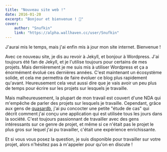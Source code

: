 ```yaml
---
title: "Nouveau site web !"
date: 2016-01-20
excerpt: "Bonjour et bienvenue ! 👋"
cover:
    author: "Snufkin"
    link: "https://alpha.wallhaven.cc/user/Snufkin"
---
```

J'aurai mis le temps, mais j'ai enfin mis à jour mon site internet. Bienvenue !

Avec ce nouveau site, je dis au revoir à Jekyll, et bonjour à Wordpress. J'ai toujours été fan de Jekyll, et je l'utilise toujours pour certains de mes projets. Mais dernièrement je me suis mis à utiliser Wordpress et ça a énormément évolué ces dernières années. C'est maintenant un écosystème solide, et cela me permettra de faire évoluer ce blog plus rapidement qu'avant. Heureusement cela veut aussi dire que je vais avoir un peu plus de temps pour écrire sur les projets sur lesquels je travaille.

Mais malheureusement, la plupart de mon travail est couvert d'une NDA qui m'empêche de parler des projets sur lesquels je travaille. Cependant, grâce aux gens de [quasardb](http://www.quasardb.net/), j'ai pu concocter une petite "étude de cas" qui décrit comment j'ai conçu une application qui est utilisée tous les jours dans la société. C'est toujours passionnant de travailler avec des gens intéressants sur ce genre de projet, et même si ce n'était pas le projet le plus gros sur lequel j'ai pu travailler, c'était une expérience enrichissante.

Et si vous vous posez la question, je suis disponible pour travailler sur votre projet, alors n'hésitez pas à m'appeler pour qu'on en discute !
